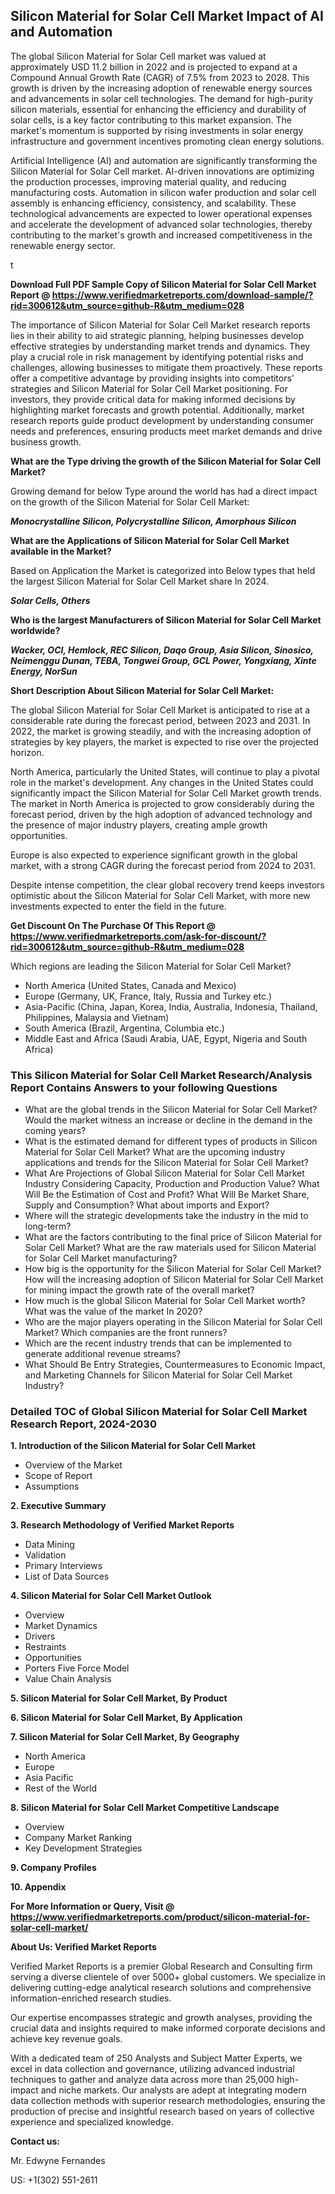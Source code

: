<h2>Silicon Material for Solar Cell Market Impact of AI and Automation</h2><p>The global Silicon Material for Solar Cell market was valued at approximately USD 11.2 billion in 2022 and is projected to expand at a Compound Annual Growth Rate (CAGR) of 7.5% from 2023 to 2028. This growth is driven by the increasing adoption of renewable energy sources and advancements in solar cell technologies. The demand for high-purity silicon materials, essential for enhancing the efficiency and durability of solar cells, is a key factor contributing to this market expansion. The market's momentum is supported by rising investments in solar energy infrastructure and government incentives promoting clean energy solutions.</p><p>Artificial Intelligence (AI) and automation are significantly transforming the Silicon Material for Solar Cell market. AI-driven innovations are optimizing the production processes, improving material quality, and reducing manufacturing costs. Automation in silicon wafer production and solar cell assembly is enhancing efficiency, consistency, and scalability. These technological advancements are expected to lower operational expenses and accelerate the development of advanced solar technologies, thereby contributing to the market's growth and increased competitiveness in the renewable energy sector.</p>t</p><p id="" class=""><strong>Download Full PDF Sample Copy of Silicon Material for Solar Cell Market Report @ <a href="https://www.verifiedmarketreports.com/download-sample/?rid=300612&utm_source=github-R&utm_medium=028" target="_blank">https://www.verifiedmarketreports.com/download-sample/?rid=300612&utm_source=github-R&utm_medium=028</a></strong></p><p>The importance of&nbsp;Silicon Material for Solar Cell Market research reports lies in their ability to aid strategic planning, helping businesses develop effective strategies by understanding market trends and dynamics. They play a crucial role in risk management by identifying potential risks and challenges, allowing businesses to mitigate them proactively. These reports offer a competitive advantage by providing insights into competitors' strategies and Silicon Material for Solar Cell Market positioning. For investors, they provide critical data for making informed decisions by highlighting market forecasts and growth potential. Additionally, market research reports guide product development by understanding consumer needs and preferences, ensuring products meet market demands and drive business growth.</p><p><strong>What are the&nbsp;Type driving the growth of the Silicon Material for Solar Cell Market?</strong></p><p id="" class="">Growing demand for below Type around the world has had a direct impact on the growth of the Silicon Material for Solar Cell Market:</p><em><strong>Monocrystalline Silicon, Polycrystalline Silicon, Amorphous Silicon</strong></em></p><strong>What are the&nbsp;Applications&nbsp;of Silicon Material for Solar Cell Market available in the Market?</strong></p><p id="" class="">Based on Application the Market is categorized into Below types that held the largest Silicon Material for Solar Cell Market share In 2024.</p><em><strong>Solar Cells, Others</strong></em></p><strong>Who is the largest Manufacturers of Silicon Material for Solar Cell Market worldwide?</strong></p><p><em><strong>Wacker, OCI, Hemlock, REC Silicon, Daqo Group, Asia Silicon, Sinosico, Neimenggu Dunan, TEBA, Tongwei Group, GCL Power, Yongxiang, Xinte Energy, NorSun</strong></em></p><p id="" class=""><strong>Short Description About Silicon Material for Solar Cell Market:</strong></p><p>The global Silicon Material for Solar Cell Market is anticipated to rise at a considerable rate during the forecast period, between 2023 and 2031. In 2022, the market is growing steadily, and with the increasing adoption of strategies by key players, the market is expected to rise over the projected horizon.</p><p>North America, particularly the United States, will continue to play a pivotal role in the market's development. Any changes in the United States could significantly impact the Silicon Material for Solar Cell Market growth trends. The market in North America is projected to grow considerably during the forecast period, driven by the high adoption of advanced technology and the presence of major industry players, creating ample growth opportunities.</p><p>Europe is also expected to experience significant growth in the global market, with a strong CAGR during the forecast period from 2024 to 2031.</p><p>Despite intense competition, the clear global recovery trend keeps investors optimistic about the Silicon Material for Solar Cell Market, with more new investments expected to enter the field in the future.</p><p id="" class=""><strong>Get Discount On The Purchase Of This Report @ <a href="https://www.verifiedmarketreports.com/ask-for-discount/?rid=300612&utm_source=github-R&utm_medium=028" target="_blank">https://www.verifiedmarketreports.com/ask-for-discount/?rid=300612&utm_source=github-R&utm_medium=028</a></strong></p>Which regions are leading the Silicon Material for Solar Cell Market?</p><ul><li>North America (United States, Canada and Mexico)</li><li>Europe (Germany, UK, France, Italy, Russia and Turkey etc.)</li><li>Asia-Pacific (China, Japan, Korea, India, Australia, Indonesia, Thailand, Philippines, Malaysia and Vietnam)</li><li>South America (Brazil, Argentina, Columbia etc.)</li><li>Middle East and Africa (Saudi Arabia, UAE, Egypt, Nigeria and South Africa)</li></ul><h3 id="" class="">This Silicon Material for Solar Cell Market Research/Analysis Report Contains Answers to your following Questions</h3><ul><li>What are the global trends in the Silicon Material for Solar Cell Market? Would the market witness an increase or decline in the demand in the coming years?</li><li>What is the estimated demand for different types of products in Silicon Material for Solar Cell Market? What are the upcoming industry applications and trends for the Silicon Material for Solar Cell Market?</li><li>What Are Projections of Global Silicon Material for Solar Cell Market Industry Considering Capacity, Production and Production Value? What Will Be the Estimation of Cost and Profit? What Will Be Market Share, Supply and Consumption? What about imports and Export?</li><li>Where will the strategic developments take the industry in the mid to long-term?</li><li>What are the factors contributing to the final price of Silicon Material for Solar Cell Market? What are the raw materials used for Silicon Material for Solar Cell Market manufacturing?</li><li>How big is the opportunity for the Silicon Material for Solar Cell Market? How will the increasing adoption of Silicon Material for Solar Cell Market for mining impact the growth rate of the overall market?</li><li>How much is the global Silicon Material for Solar Cell Market worth? What was the value of the market In 2020?</li><li>Who are the major players operating in the Silicon Material for Solar Cell Market? Which companies are the front runners?</li><li>Which are the recent industry trends that can be implemented to generate additional revenue streams?</li><li>What Should Be Entry Strategies, Countermeasures to Economic Impact, and Marketing Channels for Silicon Material for Solar Cell Market Industry?</li></ul><h3 id="" class="">Detailed TOC of Global Silicon Material for Solar Cell Market Research Report, 2024-2030</h3><p id="" class=""><strong>1. Introduction of the Silicon Material for Solar Cell Market</strong></p><ul><li>Overview of the Market</li><li>Scope of Report</li><li>Assumptions</li></ul><p id="" class=""><strong>2. Executive Summary</strong></p><p id="" class=""><strong>3. Research Methodology of Verified Market Reports</strong></p><ul><li>Data Mining</li><li>Validation</li><li>Primary Interviews</li><li>List of Data Sources</li></ul><p id="" class=""><strong>4. Silicon Material for Solar Cell Market Outlook</strong></p><ul><li>Overview</li><li>Market Dynamics</li><li>Drivers</li><li>Restraints</li><li>Opportunities</li><li>Porters Five Force Model</li><li>Value Chain Analysis</li></ul><p id="" class=""><strong>5. Silicon Material for Solar Cell Market, By Product</strong></p><p id="" class=""><strong>6. Silicon Material for Solar Cell Market, By Application</strong></p><p id="" class=""><strong>7. Silicon Material for Solar Cell Market, By Geography</strong></p><ul><li>North America</li><li>Europe</li><li>Asia Pacific</li><li>Rest of the World</li></ul><p id="" class=""><strong>8. Silicon Material for Solar Cell Market Competitive Landscape</strong></p><ul><li>Overview</li><li>Company Market Ranking</li><li>Key Development Strategies</li></ul><p id="" class=""><strong>9. Company Profiles</strong></p><p id="" class=""><strong>10. Appendix</strong></p><p id="" class=""><strong>For More Information or Query, Visit @ <a href="https://www.verifiedmarketreports.com/product/silicon-material-for-solar-cell-market/" target="_blank">https://www.verifiedmarketreports.com/product/silicon-material-for-solar-cell-market/</a></strong></p><p id="" class=""><strong>About Us: Verified Market Reports</strong></p><p id="" class="">Verified Market Reports is a premier Global Research and Consulting firm serving a diverse clientele of over 5000+ global customers. We specialize in delivering cutting-edge analytical research solutions and comprehensive information-enriched research studies.</p><p id="" class="">Our expertise encompasses strategic and growth analyses, providing the crucial data and insights required to make informed corporate decisions and achieve key revenue goals.</p><p id="" class="">With a dedicated team of 250 Analysts and Subject Matter Experts, we excel in data collection and governance, utilizing advanced industrial techniques to gather and analyze data across more than 25,000 high-impact and niche markets. Our analysts are adept at integrating modern data collection methods with superior research methodologies, ensuring the production of precise and insightful research based on years of collective experience and specialized knowledge.</p><p id="" class=""><strong>Contact us:</strong></p><p id="" class="">Mr. Edwyne Fernandes</p><p id="" class="">US: +1(302) 551-2611</p>